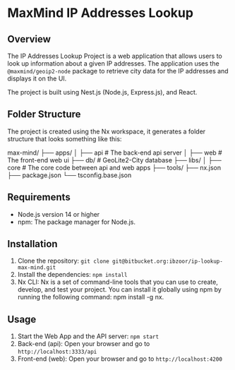 # MaxMind IP Addresses Lookup

## Overview

The IP Addresses Lookup Project is a web application that allows users to look up information about a given IP addresses. The application uses the `@maxmind/geoip2-node` package to retrieve city data for the IP addresses and displays it on the UI.

The project is built using Nest.js (Node.js, Express.js), and React.

## Folder Structure

 The project is created using the Nx workspace, it generates a folder structure that looks something like this:

 max-mind/
├── apps/
│   ├── api          # The back-end api server
│   ├── web          # The front-end web ui
├── db/              # GeoLite2-City database
├── libs/
│   ├── core          # The core code between api and web apps
├── tools/
├── nx.json
├── package.json
└── tsconfig.base.json

## Requirements

- Node.js version 14 or higher
- npm: The package manager for Node.js.

## Installation

1. Clone the repository: `git clone git@bitbucket.org:ibzoor/ip-lookup-max-mind.git`
2. Install the dependencies: `npm install`
3. Nx CLI: Nx is a set of command-line tools that you can use to create, develop, and test your project. You can install it globally using npm by running the following command: npm install -g nx.

## Usage

1. Start the Web App and the API server: `npm start`
2. Back-end (api): Open your browser and go to `http://localhost:3333/api`
3. Front-end (web): Open your browser and go to `http://localhost:4200`
